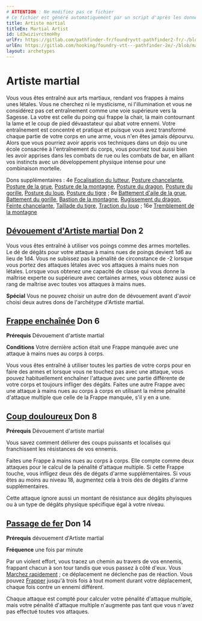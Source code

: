 ```yaml
---
# ATTENTION : Ne modifiez pas ce fichier
# Ce fichier est généré automatiquement par un script d'après les données du module Foundry VTT officiel et de sa traduction
title: Artiste martial
titleEn: Martial Artist
id: Ld3wizivrctmoHhy
urlFr: https://gitlab.com/pathfinder-fr/foundryvtt-pathfinder2-fr/-/blob/master/data/archetypes/Ld3wizivrctmoHhy.htm
urlEn: https://gitlab.com/hooking/foundry-vtt---pathfinder-2e/-/blob/master/packs/data/archetypes.db/martial-artist.json
layout: archetypes
---
```

# Artiste martial

Vous vous êtes entraîné aux arts martiaux, rendant vos frappes à mains unes létales. Vous ne cherchez ni le mysticisme, ni l'illumination et vous ne considérez pas cet entraînement comme une voie supérieure vers la Sagesse. La votre est celle du poing qui frappe la chair, la main contournant la lame et le coup de pied dévaastateur qui abat votre ennemi. Votre entraînement est concentré et pratique et puisque vous avez transformé chaque partie de votre corps en une arme, vous n'en êtes jamais dépourvu. Alors que vous pourriez avoir appris vos techniques dans un dojo ou une école consacrée à l'entraînement du corps, vous pourriez tout aussi bien les avoir apprises dans les combats de rue ou les combats de bar, en alliant vos instincts avec un développement physique intense pour une combinaison mortelle.

Dons supplémentaires : 4e [Focalisation du lutteur](../dons/focalisation-du-lutteur.html), [Posture chancelante](../dons/posture-chancelante.html), [Posture de la grue](../dons/posture-de-la-grue.html), [Posture de la montagne](../dons/posture-de-la-montagne.html), [Posture du dragon](../dons/posture-du-dragon.html), [Posture du gorille](../dons/posture-de-gorille.html), [Posture du loup](../dons/posture-du-loup.html),  [Posture du tigre](../dons/posture-du-tigre.html) ; 8e [Battement d'aile de la grue](../dons/battement-d-aile-de-la-grue.html), [Battement du gorille](../dons/battement-du-gorille.html), [Bastion de la montagne](../dons/bastion-de-la-montagne.html), [Rugissement du dragon](../dons/rugissement-du-dragon.html), [Feinte chancelante](../dons/feinte-chancelante.html), [Taillade du tigre](../dons/taillade-du-tigre.html), [Traction du loup](../dons/traction-du-loup.html) ; 16e [Tremblement de la montagne](../dons/tremblement-de-la-montagne.html)

## [Dévouement d'Artiste martial](../dons/dévouement-d-artiste-martial.html) Don 2

Vous vous êtes entraîné à utiliser vos poings comme des armes mortelles. Le dé de dégâts pour votre attaque à mains nues de poings  devient 1d6 au lieu de 1d4. Vous ne subissez pas la pénalité de circonstance de -2 lorsque vous portez des attaques létales avec vos attaques à mains nues non létales. Lorsque vous obtenez une capacité de classe qui vous donne la maîtrise experte ou supérieure avec certaines armes, vous obtenez aussi ce rang de maîtrise avec toutes vos attaques à mains nues.

**Spécial** Vous ne pouvez choisir un autre don de dévouement avant d'avoir choisi deux autres dons de l'archétype d'Artiste martial.

## [Frappe enchaînée](../dons/frappe-enchaînée.html) Don 6

**Prérequis** Dévouement d'artiste martial

**Conditions** Votre dernière action était une <a class="entity-link" data-pack="pf2e.actionspf2e" data-id="VjxZFuUXrCU94MWR" draggable="true">Frappe</a> manquée avec une attaque à mains nues au corps à corps.

Vous vous êtes entraîné à utiliser toutes les parties de votre corps pour en faire des armes et lorsque vous ne touchez pas avec une attaque, vous pouvez habituellement enchaîner l'attaque avec une partie différente de votre corps et toujours infliger des dégâts. Faites une autre Frappe avec une attaque à mains nues au corps à corps en utilisant la même pénalité d'attaque multiple que celle de la Frappe manquée, s'il y en a une.

## [Coup douloureux](../dons/coup-douloureux.html) Don 8

**Prérequis** Dévouement d'artiste martial

Vous savez comment délivrer des coups puissants et localisés qui franchissent les résistances de vos ennemis.

Faites une <a class="entity-link" data-pack="pf2e.actionspf2e" data-id="VjxZFuUXrCU94MWR" draggable="true">Frappe</a> à mains nues au corps à corps. Elle compte comme deux attaques pour le calcul de la pénalité d'attaque multiple. Si cette Frappe touche, vous infligez deux dés de dégats d'arme supplémentaires. Si vous êtes au moins au niveau 18, augmentez cela à trois dés de dégâts d'arme supplémentaires.

Cette attaque ignore aussi un montant de résistance aux dégâts phyisques ou à un type de dégâts physique spécifique égal à votre niveau.

## [Passage de fer](../dons/passage-de-fer.html) Don 14

**Prérequis** dévouement d'Artiste martial

**Fréquence** une fois par minute

Par un violent effort, vous tracez un chemin au travers de vos ennemis, frappant chacun à son tour tandis que vous passez à côté d'eux. Vous [Marchez rapidement](../actions/marcher-rapidement.html) ; ce déplacement ne déclenche pas de réaction. Vous pouvez [Frapper](../actions/frapper.html) jusqu'à trois fois à tout moment durant votre déplacement, chaque fois contre un ennemi différent.

Chaque attaque est compté pour calculer votre pénalité d'attaque multiple, mais votre pénalité d'attaque multiple n'augmente pas tant que vous n'avez pas effectué toutes vos attaques.
